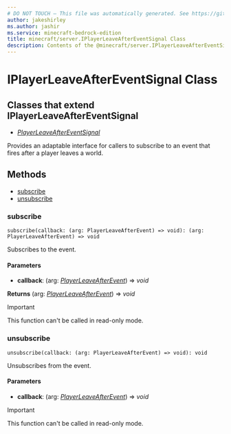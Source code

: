 ```yaml
---
# DO NOT TOUCH — This file was automatically generated. See https://github.com/mojang/minecraftapidocsgenerator to modify descriptions, examples, etc.
author: jakeshirley
ms.author: jashir
ms.service: minecraft-bedrock-edition
title: minecraft/server.IPlayerLeaveAfterEventSignal Class
description: Contents of the @minecraft/server.IPlayerLeaveAfterEventSignal class.
---
```

# IPlayerLeaveAfterEventSignal Class

## Classes that extend IPlayerLeaveAfterEventSignal
- [*PlayerLeaveAfterEventSignal*](PlayerLeaveAfterEventSignal.md)

Provides an adaptable interface for callers to subscribe to an event that fires after a player leaves a world.

## Methods
- [subscribe](#subscribe)
- [unsubscribe](#unsubscribe)

### **subscribe**
`
subscribe(callback: (arg: PlayerLeaveAfterEvent) => void): (arg: PlayerLeaveAfterEvent) => void
`

Subscribes to the event.

#### **Parameters**
- **callback**: (arg: [*PlayerLeaveAfterEvent*](PlayerLeaveAfterEvent.md)) => *void*

**Returns** (arg: [*PlayerLeaveAfterEvent*](PlayerLeaveAfterEvent.md)) => *void*

> [!IMPORTANT]
> This function can't be called in read-only mode.

### **unsubscribe**
`
unsubscribe(callback: (arg: PlayerLeaveAfterEvent) => void): void
`

Unsubscribes from the event.

#### **Parameters**
- **callback**: (arg: [*PlayerLeaveAfterEvent*](PlayerLeaveAfterEvent.md)) => *void*

> [!IMPORTANT]
> This function can't be called in read-only mode.
